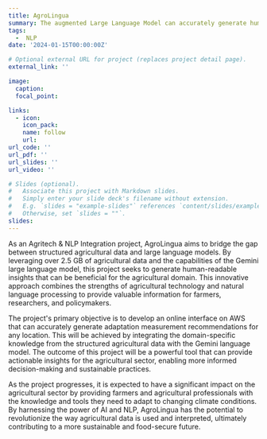```yaml
---
title: AgroLingua  
summary: The augmented Large Language Model can accurately generate human-readable adaptation measurement for any location 
tags:
  -  NLP
date: '2024-01-15T00:00:00Z'

# Optional external URL for project (replaces project detail page).
external_link: ''

image:
  caption: 
  focal_point:

links:
  - icon: 
    icon_pack: 
    name: follow
    url: 
url_code: ''
url_pdf: ''
url_slides: ''
url_video: ''

# Slides (optional).
#   Associate this project with Markdown slides.
#   Simply enter your slide deck's filename without extension.
#   E.g. `slides = "example-slides"` references `content/slides/example-slides.md`.
#   Otherwise, set `slides = ""`.
slides: 
---
```


As an Agritech & NLP Integration project, AgroLingua aims to bridge the gap between structured agricultural data and large language models. By leveraging over 2.5 GB of agricultural data and the capabilities of the Gemini large language model, this project seeks to generate human-readable insights that can be beneficial for the agricultural domain. This innovative approach combines the strengths of agricultural technology and natural language processing to provide valuable information for farmers, researchers, and policymakers.

The project's primary objective is to develop an online interface on AWS that can accurately generate adaptation measurement recommendations for any location. This will be achieved by integrating the domain-specific knowledge from the structured agricultural data with the Gemini language model. The outcome of this project will be a powerful tool that can provide actionable insights for the agricultural sector, enabling more informed decision-making and sustainable practices.

As the project progresses, it is expected to have a significant impact on the agricultural sector by providing farmers and agricultural professionals with the knowledge and tools they need to adapt to changing climate conditions. By harnessing the power of AI and NLP, AgroLingua has the potential to revolutionize the way agricultural data is used and interpreted, ultimately contributing to a more sustainable and food-secure future.